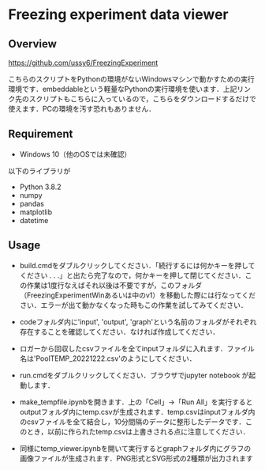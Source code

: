 # Freezing experiment data viewer

## Overview

https://github.com/ussy6/FreezingExperiment

こちらのスクリプトをPythonの環境がないWindowsマシンで動かすための実行環境です．embeddableという軽量なPythonの実行環境を使います．上記リンク先のスクリプトもこちらに入っているので，こちらをダウンロードするだけで使えます．PCの環境を汚す恐れもありません．

## Requirement
- Windows 10（他のOSでは未確認）

以下のライブラリが
- Python 3.8.2
- numpy
- pandas
- matplotlib
- datetime

## Usage

- build.cmdをダブルクリックしてください．「続行するには何かキーを押してください . . .」と出たら完了なので，何かキーを押して閉じてください．この作業は1度行なえばそれ以後は不要ですが，このフォルダ（FreezingExperimentWinあるいは中のv1）を移動した際には行なってください．エラーが出て動かなくなった時もこの作業を試してみてください．

- codeフォルダ内に'input', 'output', 'graph'という名前のフォルダがそれぞれ存在することを確認してください．なければ作成してください．

- ロガーから回収したcsvファイルを全てinputフォルダに入れます．ファイル名は'PoolTEMP_20221222.csv'のようにしてください．

- run.cmdをダブルクリックしてください．ブラウザでjupyter notebook が起動します．

- make_tempfile.ipynbを開きます．上の「Cell」→「Run All」を実行するとoutputフォルダ内にtemp.csvが生成されます．temp.csvはinputフォルダ内のcsvファイルを全て結合し，10分間隔のデータに整形したデータです．このとき，以前に作られたtemp.csvは上書きされる点に注意してください．

- 同様にtemp_viewer.ipynbを開いて実行するとgraphフォルダ内にグラフの画像ファイルが生成されます．PNG形式とSVG形式の2種類が出力されます
 




